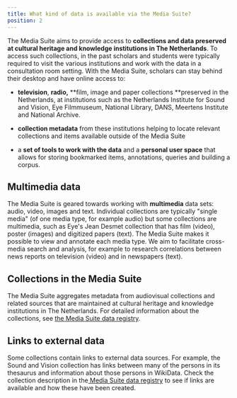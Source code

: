 ```yaml
---
title: What kind of data is available via the Media Suite?
position: 2
---
```


The Media Suite aims to provide access to **collections and data preserved at cultural heritage and knowledge institutions in The Netherlands**. To access such collections, in the past scholars and students were typically required to visit the various institutions and work with the data in a consultation room setting. With the Media Suite, scholars can stay behind their desktop and have online access to:

* **television**, **radio,** **film, image and paper collections **preserved in the Netherlands, at institutions such as the Netherlands Institute for Sound and Vision, Eye Filmmuseum, National Library, DANS, Meertens Institute and National Archive.

* **collection metadata** from these institutions helping to locate relevant collections and items available outside of the Media Suite 

* a **set of tools to work with the data** and a **personal user space** that allows for storing bookmarked items, annotations, queries and building a corpus.

## Multimedia data

The Media Suite is geared towards working with **multimedia** data sets: audio, video, images and text. Individual collections are typically "single media" (of one media type, for example audio) but some collections are multimedia, such as Eye's Jean Desmet collection that has film (video), poster (images) and digitized papers (text). The Media Suite makes it possible to view and annotate each media type. We aim to facilitate cross-media search and analysis, for example to research correlations between news reports on television (video) and in newspapers (text).

## Collections in the Media Suite

The Media Suite aggregates metadata from audiovisual collections and related sources that are maintained at cultural heritage and knowledge institutions in The Netherlands. For detailed information about the collections, see [the Media Suite data registry](https://mediasuitedata.clariah.nl/).

## Links to external data

Some collections contain links to external data sources. For example, the Sound and Vision collection has links between many of the persons in its thesaurus and information about those persons in WikiData. Check the collection description in the[ Media Suite data registry](https://mediasuitedata.clariah.nl/) to see if links are available and how these have been created.